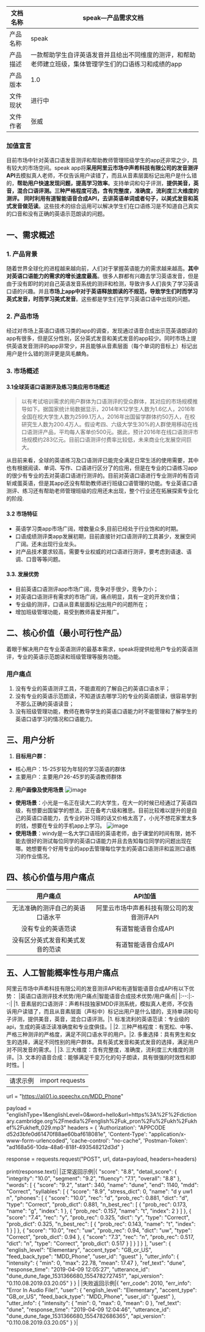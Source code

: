 
|文档名称|speak—产品需求文档|
|--|--|
|产品名称|speak|
|产品描述|一款帮助学生自评英语发音并且给出不同维度的测评，和帮助老师建立班级，集体管理学生们的口语练习和成绩的app|
|产品版本|1.0|
|文件现状|进行中|
|文件作者|张威|

### 加值宣言
目前市场中针对英语口语发音测评和帮助教师管理班级学生的app还非常之少，具有较大的市场空间。speak app将**采用阿里云市场中声希科技有限公司的发音测评API**去模拟真人老师，不仅告诉用户读错了，而且从音素层面标记出用户是什么错的，**帮助用户快速发现问题，提高学习效率**。支持单词和句子评测，**提供美音，英音，混合口语评测。三种严格程度可选，含有完整度，准确度，流利度三大维度的测评。** **同时利用有道智能语音合成API，去讲英语单词或者句子，以美式发音和英式发音做范读**。这些技术的综合运用可以解决学生们在口语练习是不知道自己真实的口音和没有正确的英语示范朗读的问题。

## 一、需求概述

### 1. 产品背景
随着世界全球化的进程越来越向前，人们对于掌握英语能力的需求越来越高。**其中对英语口语能力的需求的增长速度最高**。很多人群都有兴趣去学习英语发音，但是由于没有即时的对自己英语发音系统的测评和检测，导致许多人们丧失了学习英语口语的兴趣。并且**市场上app中对于英语释放朗读的不规范，导致学生们时而学习英式发音，时而学习美式发音**。这些都是学生们在学习英语口语中出现的问题。

### 2. 产品市场
经过对市场上英语口语练习类的app的调查，发现通过语音合成出示范英语朗读的app有很多，但是区分性别，区分英式发音和美式发音的app较少。同时市场上提供英语发音测评的app非常少，并且能够从音素层面（每个单词的音标上）标记出用户是什么错的测评更是凤毛麟角。

### 3. 市场概述
#### 3.1全球英语口语测评及练习类应用市场概述
> 以有考试培训需求的用户群体为口语测评的受众群体，其对应的市场规模推导如下。据国家统计局数据显示，2014年K12学生人数为1.6亿人，2016年全国在校大学生人数为2599.1万人，2016年出国留学群体约50万人，在校研究生人数为200.4万人。假设考四、六级大学生30%的人群使用移动在线口语测评产品，平均每人客单价500元。据此，预计2016年在线口语测评市场规模约283亿元。目前口语测评付费率比较低，未来商业化发展空间巨大。

从目前来看，全球的英语练习及口语测评已能完全满足日常生活的使用需要，其中也有根据阅读、单词、写作、口语进行区分了的应用，但是在专业的口语练习app的很少有专业的去对英语口语进行测评的。目前对英语口语进行专业测评的有百词斩咸蛋英语，但是其app还没有帮助教师进行班级口语管理的功能。专业英语口语测评、练习还有帮助老师管理班级的应用还未出现，整个行业还在拓展探索专业化的阶段.

#### 3.2 市场特征
- 英语学习类app市场广阔，增数量众多,目前已经处于行业饱和的时期。
- 口语成绩测评类app发展初期，目前直接针对口语测评的工具甚少，发展空间广阔。还未出现行业龙头。
- 对产品技术要求较高，需要专业权威的对口语进行测评，要考虑到语速、语调、口音等等问题。

#### 3.3. 发展优势
- 目前英语口语测评app市场广阔，竞争对手很少，竞争力小；
- 对英语口语测评有需求的市场广阔，痛点明显，具有一定的开发价值；
- 专业级的测评，口语从音素层面标记出用户的问题所在；
- 增加班级管理功能，易受到教师喜爱并推广。

## 二、核心价值（最小可行性产品）
着眼于解决用户在专业英语测评的最基本需求，speak将提供给用户专业的英语测评，专业的英语示范朗读和班级管理等服务功能。

### 用户痛点
1. 没有专业的英语测评工具，不能直观的了解自己的英语口语水平；
2. 没有专业的英语示范朗读，不知道该去哪学习的专业的英语朗读，很容易学到不那么正确的英语读音；
3. 没有班级管理功能，教师在教导学生的英语口语能力时不能管理和了解学生的英语口语学习的情况和口语能力。

## 三、用户分析
1. **目标用户群：**
- 核心用户：15-25岁较为年轻的学习英语的群体
- 主要用户：主要用户26-45岁的英语教师群体
2. **用户画像及使用场景**
![image](https://github.com/ego-zw/API/blob/master/image/111111_20200710001722.jpg)
- **使用场景**：小光是一名正在读大二的大学生，在大一的时候已经通过了英语四级，有想要出国留学的想法，正在备考六级和雅思。目前比较难以提升的是自己的英语口语能力，去专业的补习班的话又价格太高了，小光不想花家里太多的钱，想要在专业的手机app上学习。
![image](https://github.com/ego-zw/API/blob/master/image/2222222_20200710002108.jpg)
- **使用场景**：windy是一名大学口语班的英语老师，由于课堂的时间有限，她不能去很好的测试每位同学的英语口语能力并且去告知每位同学的问题出现在哪。她想要有个好用专业的app去管理每位学生的英语口语测评和监测口语练习的作业情况。

## 四、核心价值与用户痛点
|用户痛点|API加值|
|:--:|:--:|
|无法准确的测评自己的英语口语水平|阿里云市场中声希科技有限公司的发音测评API|
|没有专业的英语范读|有道智能语音合成API|
|没有区分英式发音和美式发音的范读|有道智能语音合成API|

## 五、人工智能概率性与用户痛点

阿里云市场中声希科技有限公司的发音测评API和有道智能语音合成API有以下优势：
|英语口语测评技术优势/用户痛点|智能语音合成技术优势/用户痛点|
|:--:|:--:|
|1. 音素层的口语测评：声希科技独家MDD评测系统，模拟真人老师，不仅告诉用户读错了，而且从音素层面（声标中）标记出用户是什么错的，支持单词和句子评测，提供美音，英音，混合口语评测。|1. 标准流利的英语范读：专业级的api，生成的英语泛读准确度和专业度俱佳。|
|2. 三种严格程度：有宽松、中等、严格三种测评的严格度，满足不同口语水平的用户。|2. 多重选择：具有男生和女生的选择，满足不同性别的用户群体。具有英式发音和美式发音的选择，满足用户对不同发音的需求。|
|3. 三大维度：含有完整度，准确度，流利度三大维度的测评。|3. 文本的语音合成：能够满足千变万化的句子朗读，具有很强的时效性和即时性。|


|||
|--|--|
|请求示例|import requests

url = "https://ali01.io.speechx.cn/MDD_Phone"

payload = "englishType=1&englishLevel=0&word=hello&url=https%3A%2F%2Fdictionary.cambridge.org%2Fmedia%2Fenglish%2Fuk_pron%2Fu%2Fukh%2Fukhef%2Fukheft_029.mp3"
headers = {
    'Authorization': "APPCODE d52d3bfe0d61470f88ae60baf618081e",
    'Content-Type': "application/x-www-form-urlencoded",
    'cache-control': "no-cache",
    'Postman-Token': "ad168a56-10da-48a6-818f-493548212d3d"
    }

response = requests.request("POST", url, data=payload, headers=headers)

print(response.text)|
|正常返回示例|{
  "score": "8.8",
  "detail_score": {
    "integrity": "10.0",
    "segment": "9.2",
    "fluency": "7.1",
    "overall": "8.8"
  },
  "words": [
    {
      "score": "9.2",
      "start": 340,
      "name": "dune",
      "end": 1140,
      "mdd": "Correct",
      "syllables": [
        {
          "score": "8.9",
          "stress_dict": 0,
          "name": "d y uw1 n",
          "phones": [
            {
              "score": "10.0",
              "rec": "d",
              "prob_rec": 0.881,
              "dict": "d",
              "type": "Correct",
              "prob_dict": 0.881,
              "n_best_rec": [
                {
                  "prob_rec": 0.173,
                  "name": "g",
                  "index": 1
                },
                {
                  "prob_rec": 0.157,
                  "name": "t",
                  "index": 2
                }
              ]
            },
            {
              "score": "7.4",
              "rec": "y",
              "prob_rec": 0.325,
              "dict": "y",
              "type": "Correct",
              "prob_dict": 0.325,
              "n_best_rec": [
                {
                  "prob_rec": 0.143,
                  "name": "t",
                  "index": 1
                }
              ]
            },
            {
              "score": "10.0",
              "rec": "uw",
              "prob_rec": 0.94,
              "dict": "uw",
              "type": "Correct",
              "prob_dict": 0.94
            },
            {
              "score": "7.3",
              "rec": "n",
              "prob_rec": 0.517,
              "dict": "n",
              "type": "Correct",
              "prob_dict": 0.517
            }
          ]
        }
      ]
    }
  ],
  "user": {
    "english_level": "Elementary",
    "accent_type": "GB_or_US",
    "feed_back_type": "MDD_Phone",
    "user_id": "guest"
  },
  "utter_info": {
    "intensity": {
      "min": 0,
      "max": 22.78,
      "mean": 17.47
    },
    "ref_text": "dune",
    "response_time": "2019-04-09 12:05:27",
    "utterance_id": "dune_dune_fage_1531366680_1554782727451",
    "api_version": "0.110.08.2019.03.20.05"
  }
}
|
|失败返回示例|{
  "err_code": 2010,
  "err_info": "Error In Audio File!",
  "user": {
    "english_level": "Elementary",
    "accent_type": "GB_or_US",
    "feed_back_type": "MDD_Phone",
    "user_id": "guest"
  },
  "utter_info": {
    "intensity": {
      "min": 0,
      "max": 0,
      "mean": 0
    },
    "ref_text": "dune",
    "response_time": "2019-04-09 12:04:46",
    "utterance_id": "dune_dune_fage_1531366680_1554782686365",
    "api_version": "0.110.08.2019.03.20.05"
  }
}|

